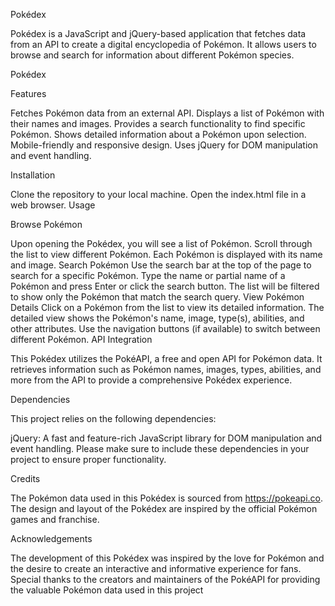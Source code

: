 Pokédex

Pokédex is a JavaScript and jQuery-based application that fetches data from an API to create a digital encyclopedia of Pokémon. It allows users to browse and search for information about different Pokémon species.

Pokédex

Features

Fetches Pokémon data from an external API.
Displays a list of Pokémon with their names and images. 
Provides a search functionality to find specific Pokémon.
Shows detailed information about a Pokémon upon selection.
Mobile-friendly and responsive design.
Uses jQuery for DOM manipulation and event handling.

Installation

Clone the repository to your local machine.
Open the index.html file in a web browser.
Usage

Browse Pokémon

Upon opening the Pokédex, you will see a list of Pokémon.
Scroll through the list to view different Pokémon.
Each Pokémon is displayed with its name and image.
Search Pokémon
Use the search bar at the top of the page to search for a specific Pokémon.
Type the name or partial name of a Pokémon and press Enter or click the search button.
The list will be filtered to show only the Pokémon that match the search query.
View Pokémon Details
Click on a Pokémon from the list to view its detailed information.
The detailed view shows the Pokémon's name, image, type(s), abilities, and other attributes.
Use the navigation buttons (if available) to switch between different Pokémon.
API Integration

This Pokédex utilizes the PokéAPI, a free and open API for Pokémon data. It retrieves information such as Pokémon names, images, types, abilities, and more from the API to provide a comprehensive Pokédex experience.

Dependencies

This project relies on the following dependencies:

jQuery: A fast and feature-rich JavaScript library for DOM manipulation and event handling.
Please make sure to include these dependencies in your project to ensure proper functionality.

Credits

The Pokémon data used in this Pokédex is sourced from https://pokeapi.co.  
The design and layout of the Pokédex are inspired by the official Pokémon games and franchise.


Acknowledgements

The development of this Pokédex was inspired by the love for Pokémon and the desire to create an interactive and informative experience for fans.
Special thanks to the creators and maintainers of the PokéAPI for providing the valuable Pokémon data used in this project